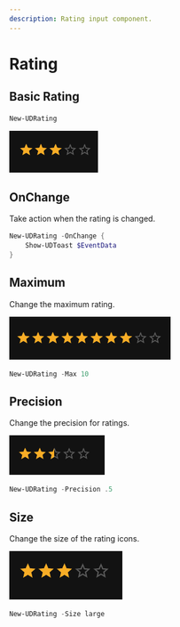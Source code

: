 ```yaml
---
description: Rating input component.
---
```


# Rating

## Basic Rating

```powershell
New-UDRating 
```

![](<../../../../.gitbook/assets/image (4).png>)

## OnChange

Take action when the rating is changed.&#x20;

```powershell
New-UDRating -OnChange {
    Show-UDToast $EventData
}
```

## Maximum

Change the maximum rating.&#x20;

![](<../../../../.gitbook/assets/image (1).png>)

```powershell
New-UDRating -Max 10
```

## Precision

Change the precision for ratings.&#x20;

![](<../../../../.gitbook/assets/image (6).png>)

```powershell
New-UDRating -Precision .5
```

## Size

Change the size of the rating icons.&#x20;

![](../../../../.gitbook/assets/image.png)

```powershell
New-UDRating -Size large
```
